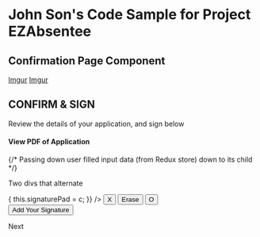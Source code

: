 # John Son's Code Sample for Project EZAbsentee

## Confirmation Page Component
[Imgur](http://i.imgur.com/Imb0dML.png)
[Imgur](http://i.imgur.com/oWIzSfH.png)

<div id="confirmation-page">
  <h2 className="confirmation-title">CONFIRM & SIGN</h2>
  <p className="review-message">Review the details of your application, and sign below</p>
  <div className="view-text-container">
    <h4 className="view-text">View PDF of Application</h4>
  </div>

  {/* Passing down user filled input data (from Redux store) down to its child */}
  <InputFields values={userInfo} />

  Two divs that alternate
  <div className={signatureTrigger}>
    <SignaturePad className="signature-pad" ref={(c) => { this.signaturePad = c; }} />
    <button className="signature-exit" onClick={this.exitSignatureField}>X</button>
    <button className="signature-clear" onClick={this.clearSignatureField}>Erase</button>
    <button className="signature-submit" onClick={this.submitSignature}>O</button>
  </div>
  <div className={signatureButton}>
    <button onClick={this.triggerSignature} id="signature-trigger">Add Your Signature</button>
  </div>

  <SignatureDialog
    open={dialogOpen}
    closeDialog={this.handleClose}
  />
  <div className="text-center col-md-12">
    <div className="first-stepper" id="submit" >
      <Stepper step={2} />
    </div>
    <Link
      to="payment"
      className="common-button"
    >Next</Link>
  </div>
</div>
